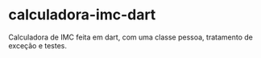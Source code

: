 # calculadora-imc-dart
Calculadora de IMC feita em dart, com uma classe pessoa, tratamento de exceção e testes.
